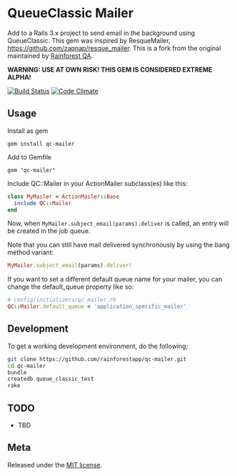 QueueClassic Mailer
===================

Add to a Rails 3.x project to send email in the background using QueueClassic. This gem was inspired by ResqueMailer, https://github.com/zapnap/resque_mailer. This is a fork from the original maintained by [Rainforest QA](https://github.com/rainforestapp).

**WARNING: USE AT OWN RISK! THIS GEM IS CONSIDERED EXTREME ALPHA!**

[![Build Status](https://secure.travis-ci.org/zerobearing2/qc-mailer.png)](http://travis-ci.org/zerobearing2/qc-mailer)
[![Code Climate](https://codeclimate.com/badge.png)](https://codeclimate.com/github/zerobearing2/qc-mailer)

Usage
-----

Install as gem

    gem install qc-mailer

Add to Gemfile

    gem "qc-mailer"

Include QC::Mailer in your ActionMailer subclass(es) like this:

```ruby
class MyMailer < ActionMailer::Base
  include QC::Mailer
end
```

Now, when ```MyMailer.subject_email(params).deliver``` is called, an entry will be created in the job queue.

Note that you can still have mail delivered synchronously by using the bang method variant:
```ruby
MyMailer.subject_email(params).deliver!
```

If you want to set a different default queue name for your mailer, you can change the default_queue property like so:
```ruby
# config/initializers/qc_mailer.rb
QC::Mailer.default_queue = 'application_specific_mailer'
```

Development
-----------

To get a working development environment, do the following;

```bash
git clone https://github.com/rainforestapp/qc-mailer.git
cd qc-mailer
bundle
createdb queue_classic_test
rake
```

TODO
----

 - TBD


Meta
----

Released under the [MIT license](http://www.opensource.org/licenses/mit-license.php).
